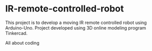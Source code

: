 # IR-remote-controlled-robot
This project is to develop a moving IR remote controlled robot using Arduino-Uno. Project developed using 3D online modeling program Tinkercad.

All about coding
